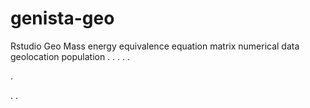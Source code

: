# genista-geo
Rstudio Geo Mass energy equivalence equation matrix numerical data geolocation population
.
.
.
.
.




.






















.
.









